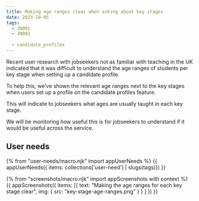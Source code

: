 ```yaml
---
title: Making age ranges clear when asking about key stages
date: 2023-10-05
tags:
  - JN001
  - JN002
  
  - candidate_profiles
---
```


Recent user research with jobseekers not as familiar with teaching in the UK indicated that it was difficult to understand the age ranges of students per key stage when setting up a candidate profile.

To help this, we've shown the relevant age ranges next to the key stages when users set up a profile on the candidate profiles feature.

This will indicate to jobseekers what ages are usually taught in each key stage.

We will be monitoring how useful this is for jobseekers to understand if it would be useful across the service.

## User needs

{% from "user-needs/macro.njk" import appUserNeeds %}
{{ appUserNeeds({ items: collections['user-need'] | slugs(tags)}) }}

{% from "screenshots/macro.njk" import appScreenshots with context %}
{{ appScreenshots({
  items: [{
    text: "Making the age ranges for each key stage clear",
    img: { src: "key-stage-age-ranges.png" }
  }
  ]
}) }}
